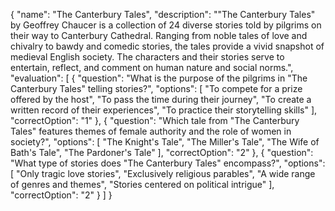 {
  "name": "The Canterbury Tales",
  "description": "\"The Canterbury Tales\" by Geoffrey Chaucer is a collection of 24 diverse stories told by pilgrims on their way to Canterbury Cathedral. Ranging from noble tales of love and chivalry to bawdy and comedic stories, the tales provide a vivid snapshot of medieval English society. The characters and their stories serve to entertain, reflect, and comment on human nature and social norms.",
  "evaluation": [
    {
      "question": "What is the purpose of the pilgrims in \"The Canterbury Tales\" telling stories?",
      "options": [
        "To compete for a prize offered by the host",
        "To pass the time during their journey",
        "To create a written record of their experiences",
        "To practice their storytelling skills"
      ],
      "correctOption": "1"
    },
    {
      "question": "Which tale from \"The Canterbury Tales\" features themes of female authority and the role of women in society?",
      "options": [
        "The Knight's Tale",
        "The Miller's Tale",
        "The Wife of Bath's Tale",
        "The Pardoner's Tale"
      ],
      "correctOption": "2"
    },
    {
      "question": "What type of stories does \"The Canterbury Tales\" encompass?",
      "options": [
        "Only tragic love stories",
        "Exclusively religious parables",
        "A wide range of genres and themes",
        "Stories centered on political intrigue"
      ],
      "correctOption": "2"
    }
  ]
}